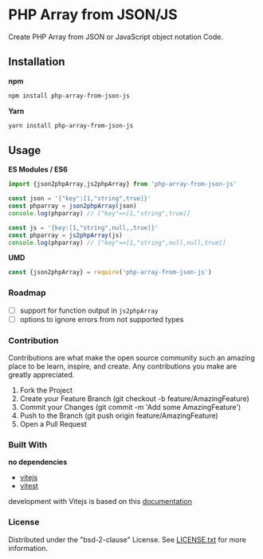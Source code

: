 # PHP Array from JSON/JS

Create PHP Array from JSON or JavaScript object notation Code.

## Installation

**npm**

```sh
npm install php-array-from-json-js
```

**Yarn**

```sh
yarn install php-array-from-json-js
```

## Usage

**ES Modules / ES6**

```Javascript
import {json2phpArray,js2phpArray} from 'php-array-from-json-js'

const json = '{"key":[1,"string",true]}'
const phparray = json2phpArray(json)
console.log(phparray) // ["key"=>[1,"string",true]]

const js = '{key:[1,"string",null,,true]}'
const phparray = js2phpArray(js)
console.log(phparray) // ["key"=>[1,"string",null,null,true]]

```

**UMD**

```Javascript
const {json2phpArray} = require('php-array-from-json-js')
```

### Roadmap

- [ ] support for function output in `js2phpArray`
- [ ] options to ignore errors from not supported types

### Contribution

Contributions are what make the open source community such an amazing place to be learn, inspire, and create. Any contributions you make are greatly appreciated.

1. Fork the Project
1. Create your Feature Branch (git checkout -b feature/AmazingFeature)
1. Commit your Changes (git commit -m 'Add some AmazingFeature')
1. Push to the Branch (git push origin feature/AmazingFeature)
1. Open a Pull Request

### Built With

**no dependencies**

- [vitejs](https://vitejs.dev)
- [vitest](https://vitest.dev)

development with Vitejs is based on this [documentation](https://onderonur.netlify.app/blog/creating-a-typescript-library-with-vite/)

### License

Distributed under the "bsd-2-clause" License. See [LICENSE.txt](LICENSE.txt) for more information.

